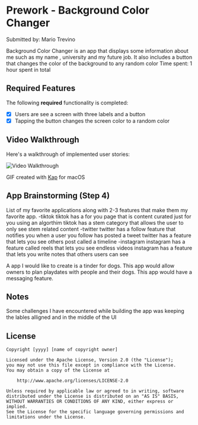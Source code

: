 # Prework - Background Color Changer

Submitted by: Mario Trevino

Background Color Changer is an app that displays some information about me such as my name , university and my future job. It also includes a button that changes the color of the background to any random color
Time spent: 1 hour spent in total

## Required Features

The following **required** functionality is completed:

- [x] Users are see a screen with three labels and a button
- [x] Tapping the button changes the screen color to a random color
 
## Video Walkthrough

Here's a walkthrough of implemented user stories:

<img src='![](https://imgur.com/a/grDak2F.gif)' title='Video Walkthrough' width='' alt='Video Walkthrough' />




GIF created with [Kap](https://getkap.co/) for macOS

## App Brainstorming (Step 4)
List of my favorite applications along with 2-3 features that make them my favorite app.
-tiktok
tiktok has a for you page that is content curated just for you using an algorthim 
tiktok has a stem category that allows the user to only see stem related content
-twitter
twitter has a follow feature that notifies you when a user you follow has posted a tweet
twitter has a feature that lets you see others post called a timeline
-instagram
instagram has a feature called reels that lets you see endless videos
instagram has a feature that lets you write notes that others users can see

A app I would like to create is a tinder for dogs. This app would allow owners to plan playdates with people and their dogs. This app would have a messaging feature.

## Notes

Some challenges I have encountered while building the app was keeping the lables alligned and in the middle of the UI

## License

    Copyright [yyyy] [name of copyright owner]

    Licensed under the Apache License, Version 2.0 (the "License");
    you may not use this file except in compliance with the License.
    You may obtain a copy of the License at

        http://www.apache.org/licenses/LICENSE-2.0

    Unless required by applicable law or agreed to in writing, software
    distributed under the License is distributed on an "AS IS" BASIS,
    WITHOUT WARRANTIES OR CONDITIONS OF ANY KIND, either express or implied.
    See the License for the specific language governing permissions and
    limitations under the License.
